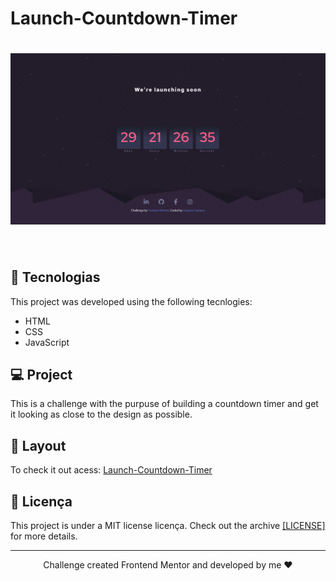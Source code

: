 # Launch-Countdown-Timer

<h1 align="center">
  <img alt="Timer" title="Timer" src="https://github.com/gustavodev1998/Launch-Countdown-Timer/blob/main/images/project.png" width="820px" />
</h1>

<br>

## 🚀 Tecnologias

This project was developed using the following tecnlogies:

- HTML
- CSS
- JavaScript

## 💻 Project

This is a challenge with the purpuse of building a countdown timer and get it looking as close to the design as possible.

## 🔖 Layout
To check it out acess: <a target="_blank" href="https://gustavodev1998.github.io/Launch-Countdown-Timer/">Launch-Countdown-Timer</a>

## :memo: Licença

This project is under a MIT license licença. Check out the archive
<a href="https://github.com/gustavodev1998/Launch-Countdown-Timer/blob/main/LICENSE">[LICENSE] </a> for more details.

---

<p align="center"> Challenge created Frontend Mentor and developed by me ♥ </span>
